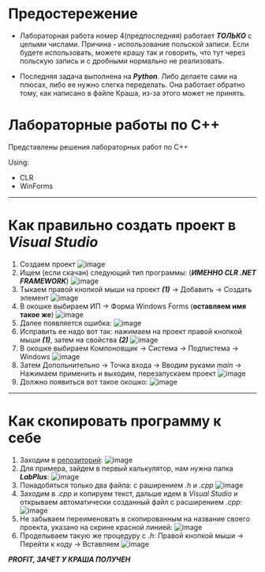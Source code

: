 # Предостережение

- Лабораторная работа номер 4(предпоследняя) работает ___ТОЛЬКО___ с целыми числами. Причина - использование польской записи. Если будете использовать, можете крашу так и говорить, что тут через польскую запись и с дробными нормально не реализовать.

- Последняя задача выполнена на ___Python___. Либо делаете сами на плюсах, либо ее нужно слегка переделать. Она работает обратно тому, как написано в файле Краша, из-за этого может не принять.

# Лабораторные работы по C++

Представлены решения лабораторных работ по C++

Using:
- CLR
- WinForms

---

# Как правильно создать проект в _Visual Studio_
1) Создаем проект
![image](https://user-images.githubusercontent.com/90413780/168303662-520ee662-8e90-44ff-9f64-eb66c7140aad.png)
2) Ищем (если скачан) следующий тип программы: (___ИМЕННО CLR .NET FRAMEWORK___)
![image](https://user-images.githubusercontent.com/90413780/168303825-20374ca5-798a-4d89-9d2a-73c7d535f6bb.png)
3) Тыкаем правой кнопкой мыши на проект ___(1)___ -> Добавить -> Создать элемент
![image](https://user-images.githubusercontent.com/90413780/168304833-b645b727-c5cf-4a8d-8d03-6d63f26189e7.png)
4) В окошке выбираем ИП -> Форма Windows Forms (__оставляем имя такое же__)
![image](https://user-images.githubusercontent.com/90413780/168305870-8c586056-ee76-4dc5-b86f-ba0f01cc8fc7.png)
5) Далее появляется ошибка:
![image](https://user-images.githubusercontent.com/90413780/168310135-d81e154a-c686-4f50-bffd-e8c4f07f6f67.png)
6) Исправить ее надо вот так:
нажимаем на проект правой кнопкой мыши ___(1)___, затем на свойства ___(2)___
![image](https://user-images.githubusercontent.com/90413780/168310374-9a0c298c-4c84-40e4-a694-6ef85ac6bb04.png)
7) В окошке выбираем Компоновщик -> Система -> Подпистема -> Windows
![image](https://user-images.githubusercontent.com/90413780/168311034-62c09ffd-89c2-4fb9-8f6b-04d36a23c945.png)
8) Затем Допольнительно -> Точка входа -> Вводим руками _main_ -> Нажимаем применить и выходим, перезапускаем проект
![image](https://user-images.githubusercontent.com/90413780/168311379-25c4122c-9cf6-4a65-950b-a45cdffbae9b.png)
9) Должно появиться вот такое окошко:
![image](https://user-images.githubusercontent.com/90413780/168311863-b2eaeecd-3ea3-4535-a5b8-563cf1545ae8.png)


---

# Как скопировать программу к себе
1) Заходим в [репозиторий](https://github.com/zimch/cplus_laboratory):
![image](https://user-images.githubusercontent.com/90413780/168312509-3ae570d3-cba2-487d-89fa-dcc8df731911.png)
2) Для примера, зайдем в первый калькулятор, нам нужна папка ___LabPlus___:
![image](https://user-images.githubusercontent.com/90413780/168312757-0e6315f6-6131-4a20-ac78-055eacdd228c.png)
3) Понадобяться только два файла: с раширением _.h_ и _.cpp_
![image](https://user-images.githubusercontent.com/90413780/168312972-1e99a95e-3a88-42f5-9316-4ff597ad74ac.png)
4) Заходим в _.cpp_ и копируем текст, дальше идем в _Visual Studio_ и открываем автоматически созданный файл с расширением _.cpp_:
![image](https://user-images.githubusercontent.com/90413780/168313231-0f027f0c-0018-469d-b686-65bfbef4a5f6.png)
5) Не забываем переименовать в скопированным на название своего проекта, указано на скрине красной линией:
![image](https://user-images.githubusercontent.com/90413780/168313445-30be9cb6-04e3-407a-a735-f7fa5b5b84af.png)
6) Проделываем такую же процедуру с _.h_: Правой кнопкой мыши -> Перейти к коду -> Вставляем
![image](https://user-images.githubusercontent.com/90413780/168313836-42b2f528-afe9-4d88-96a2-3344179a7951.png)

___PROFIT, ЗАЧЕТ У КРАША ПОЛУЧЕН___
